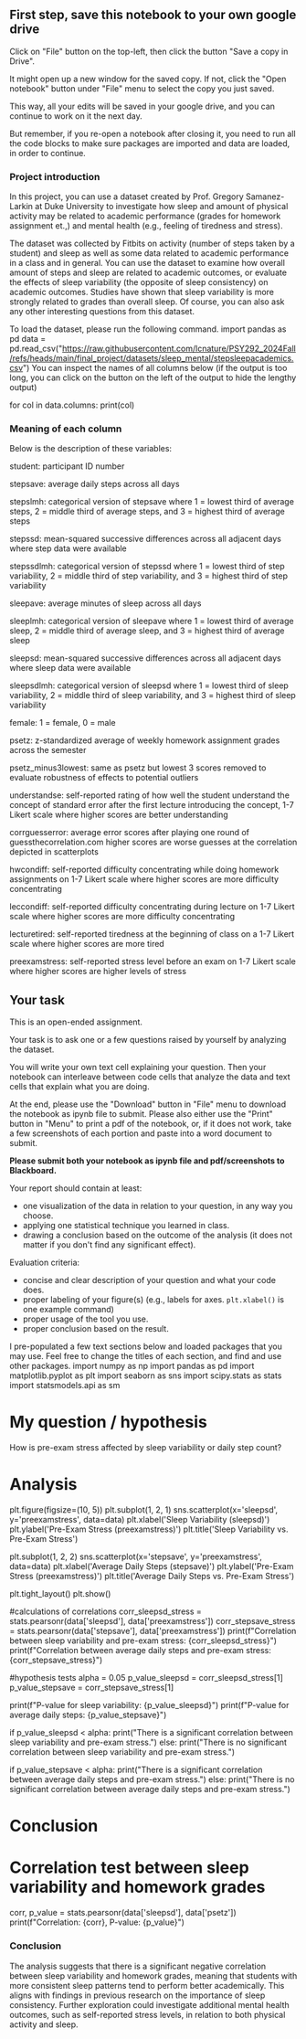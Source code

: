 ## First step, save this notebook to your own google drive

Click on "File" button on the top-left, then click the button "Save a copy in Drive".

It might open up a new window for the saved copy. If not, click the "Open notebook" button under "File" menu to select the copy you just saved.


This way, all your edits will be saved in your google drive, and you can continue to work on it the next day.

But remember, if you re-open a notebook after closing it, you need to run all the code blocks to make sure packages are imported and data are loaded, in order to continue.


### Project introduction
In this project, you can use a dataset created by Prof. Gregory Samanez-Larkin at Duke University to investigate how sleep and amount of physical activity may be related to academic performance (grades for homework assignment et.,) and mental health (e.g., feeling of tiredness and stress).

The dataset was collected by Fitbits on activity (number of steps taken by a student) and sleep as well as some data related to academic performance in a class and in general. You can use the dataset to examine how overall amount of steps and sleep are related to academic outcomes, or evaluate the effects of sleep variability (the opposite of sleep consistency) on academic outcomes. Studies have shown that sleep variability is more strongly related to grades than overall sleep. Of course, you can also ask any other interesting questions from this dataset.



To load the dataset, please run the following command.
import pandas as pd
data = pd.read_csv("https://raw.githubusercontent.com/lcnature/PSY292_2024Fall/refs/heads/main/final_project/datasets/sleep_mental/stepsleepacademics.csv")
You can inspect the names of all columns below (if the output is too long, you can click on the button on the left of the output to hide the lengthy output)

for col in data.columns:
  print(col)
### Meaning of each column
Below is the description of these variables:

student: participant ID number

stepsave: average daily steps across all days

stepslmh: categorical version of stepsave where 1 = lowest third of average steps, 2 = middle third of average steps, and 3 = highest third of average steps

stepssd: mean-squared successive differences across all adjacent days where step data were available

stepssdlmh: categorical version of stepssd where 1 = lowest third of step variability, 2 = middle third of step variability, and 3 = highest third of step variability

sleepave: average minutes of sleep across all days

sleeplmh: categorical version of sleepave where 1 = lowest third of average sleep, 2 = middle third of average sleep, and 3 = highest third of average sleep

sleepsd: mean-squared successive differences across all adjacent days where sleep data were available

sleepsdlmh: categorical version of sleepsd where 1 = lowest third of sleep variability, 2 = middle third of sleep variability, and 3 = highest third of sleep variability

female: 1 = female, 0 = male

psetz: z-standardized average of weekly homework assignment grades across the semester

psetz_minus3lowest: same as psetz but lowest 3 scores removed to evaluate robustness of effects to potential outliers

understandse: self-reported rating of how well the student understand the concept of standard error after the first lecture introducing the concept, 1-7 Likert scale where higher scores are better understanding

corrguesserror: average error scores after playing one round of guessthecorrelation.com higher scores are worse guesses at the correlation depicted in scatterplots

hwcondiff: self-reported difficulty concentrating while doing homework assignments on 1-7 Likert scale where higher scores are more difficulty concentrating

leccondiff: self-reported difficulty concentrating during lecture on 1-7 Likert scale where higher scores are more difficulty concentrating

lecturetired: self-reported tiredness at the beginning of class on a 1-7 Likert scale where higher scores are more tired

preexamstress: self-reported stress level before an exam on 1-7 Likert scale where higher scores are higher levels of stress


## Your task
This is an open-ended assignment.

Your task is to ask one or a few questions raised by yourself by analyzing the dataset.

You will write your own text cell explaining your question. Then your notebook can interleave between code cells that analyze the data and text cells that explain what you are doing.

At the end, please use the "Download" button in "File" menu to download the notebook as ipynb file to submit. Please also either use the "Print" button in "Menu" to print a pdf of the notebook, or, if it does not work, take a few screenshots of each portion and paste into a word document to submit.

**Please submit both your notebook as ipynb file and pdf/screenshots to Blackboard.**

Your report should contain at least:
- one visualization of the data in relation to your question, in any way you choose.
- applying one statistical technique you learned in class.
- drawing a conclusion based on the outcome of the analysis (it does not matter if you don't find any significant effect).

Evaluation criteria:
- concise and clear description of your question and what your code does.
- proper labeling of your figure(s) (e.g., labels for axes. `plt.xlabel()` is one example command)
- proper usage of the tool you use.
- proper conclusion based on the result.

I pre-populated a few text sections below and loaded packages that you may use. Feel free to change the titles of each section, and find and use other packages.
import numpy as np
import pandas as pd
import matplotlib.pyplot as plt
import seaborn as sns
import scipy.stats as stats
import statsmodels.api as sm

# My question / hypothesis
How is pre-exam stress affected by sleep variability or daily step count?

# Analysis

plt.figure(figsize=(10, 5))
plt.subplot(1, 2, 1)
sns.scatterplot(x='sleepsd', y='preexamstress', data=data)
plt.xlabel('Sleep Variability (sleepsd)')
plt.ylabel('Pre-Exam Stress (preexamstress)')
plt.title('Sleep Variability vs. Pre-Exam Stress')

plt.subplot(1, 2, 2)
sns.scatterplot(x='stepsave', y='preexamstress', data=data)
plt.xlabel('Average Daily Steps (stepsave)')
plt.ylabel('Pre-Exam Stress (preexamstress)')
plt.title('Average Daily Steps vs. Pre-Exam Stress')

plt.tight_layout()
plt.show()

#calculations of correlations
corr_sleepsd_stress = stats.pearsonr(data['sleepsd'], data['preexamstress'])
corr_stepsave_stress = stats.pearsonr(data['stepsave'], data['preexamstress'])
print(f"Correlation between sleep variability and pre-exam stress: {corr_sleepsd_stress}")
print(f"Correlation between average daily steps and pre-exam stress: {corr_stepsave_stress}")

#hypothesis tests
alpha = 0.05
p_value_sleepsd = corr_sleepsd_stress[1]
p_value_stepsave = corr_stepsave_stress[1]

print(f"P-value for sleep variability: {p_value_sleepsd}")
print(f"P-value for average daily steps: {p_value_stepsave}")

if p_value_sleepsd < alpha:
    print("There is a significant correlation between sleep variability and pre-exam stress.")
else:
    print("There is no significant correlation between sleep variability and pre-exam stress.")

if p_value_stepsave < alpha:
    print("There is a significant correlation between average daily steps and pre-exam stress.")
else:
    print("There is no significant correlation between average daily steps and pre-exam stress.")
# Conclusion
# Correlation test between sleep variability and homework grades
corr, p_value = stats.pearsonr(data['sleepsd'], data['psetz'])
print(f"Correlation: {corr}, P-value: {p_value}")

### Conclusion
The analysis suggests that there is a significant negative correlation between sleep variability and homework grades, meaning that students with more consistent sleep patterns tend to perform better academically. This aligns with findings in previous research on the importance of sleep consistency. Further exploration could investigate additional mental health outcomes, such as self-reported stress levels, in relation to both physical activity and sleep.
